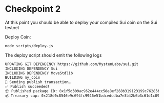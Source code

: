 # Checkpoint 2

At this point you should be able to deploy your compiled Sui coin on the Sui testnet

Deploy Coin:

```bash
node scripts/deploy.js
```

The deploy script should emit the following logs

```bash
UPDATING GIT DEPENDENCY https://github.com/MystenLabs/sui.git
INCLUDING DEPENDENCY Sui
INCLUDING DEPENDENCY MoveStdlib
BUILDING my_coin
🚀 Sending publish transaction…
✅ Publish succeeded!
📦 Published package ID: 0x1f5d309ac962e444cc58e8ef268b319123199c762856cef23dcdf4303eb37258
💰 Treasury cap: 0x218d0c8546e9c694fc9946e51bdcedcdba7e3b42b6b3c61d1c095f8df5846b6e
```